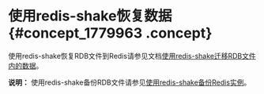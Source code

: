 # 使用redis-shake恢复数据 {#concept_1779963 .concept}

使用redis-shake恢复RDB文件到Redis请参见文档[使用redis-shake迁移RDB文件内的数据](cn.zh-CN/用户指南/数据迁移/云下到云上/使用redis-shake迁移RDB文件内的数据.md#)。

**说明：** 使用redis-shake备份RDB文件请参见[使用redis-shake备份Redis实例](cn.zh-CN/用户指南/备份与恢复/使用redis-shake备份Redis实例.md#)。

